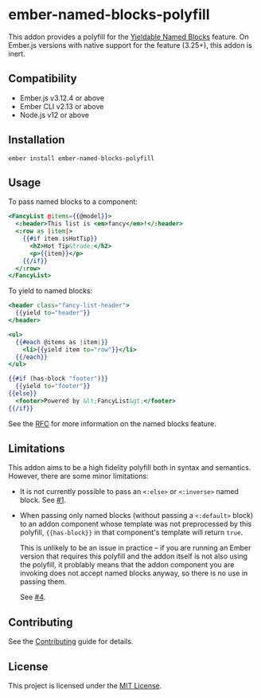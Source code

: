 ember-named-blocks-polyfill
==============================================================================

This addon provides a polyfill for the [Yieldable Named Blocks][RFC] feature.
On Ember.js versions with native support for the feature (3.25+), this addon is
inert.


Compatibility
------------------------------------------------------------------------------

* Ember.js v3.12.4 or above
* Ember CLI v2.13 or above
* Node.js v12 or above


Installation
------------------------------------------------------------------------------

```
ember install ember-named-blocks-polyfill
```


Usage
------------------------------------------------------------------------------

To pass named blocks to a component:

```hbs
<FancyList @items={{@model}}>
  <:header>This list is <em>fancy</em>!</:header>
  <:row as |item|>
    {{#if item.isHotTip}}
      <h2>Hot Tip&trade;</h2>
      <p>{{item}}</p>
    {{/if}}
  </:row>
</FancyList>
```

To yield to named blocks:

```hbs
<header class="fancy-list-header">
  {{yield to="header"}}
</header>

<ul>
  {{#each @items as |item|}}
    <li>{{yield item to="row"}}</li>
  {{/each}}
</ul>

{{#if (has-block "footer")}}
  {{yield to="footer"}}
{{else}}
  <footer>Powered by &lt;FancyList&gt;</footer>
{{/if}}
```

See the [RFC][RFC] for more information on the named blocks feature.


Limitations
------------------------------------------------------------------------------

This addon aims to be a high fidelity polyfill both in syntax and semantics.
However, there are some minor limitations:

* It is not currently possible to pass an `<:else>` or `<:inverse>` named
  block. See [#1][issue-1].

* When passing only named blocks (without passing a `<:default>` block) to an
  addon component whose template was not preprocessed by this polyfill,
  `{{has-block}}` in that component's template will return `true`.

  This is unlikely to be an issue in practice – if you are running an Ember
  version that requires this polyfill and the addon itself is not also using
  the polyfill, it problably means that the addon component you are invoking
  does not accept named blocks anyway, so there is no use in passing them.

  See [#4][issue-4].


Contributing
------------------------------------------------------------------------------

See the [Contributing](CONTRIBUTING.md) guide for details.


License
------------------------------------------------------------------------------

This project is licensed under the [MIT License](LICENSE.md).

[RFC]: https://github.com/emberjs/rfcs/blob/master/text/0460-yieldable-named-blocks.md
[issue-1]: https://github.com/ember-polyfills/ember-named-blocks-polyfill/issues/1
[issue-4]: https://github.com/ember-polyfills/ember-named-blocks-polyfill/issues/4
